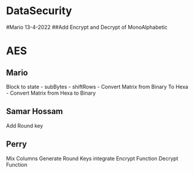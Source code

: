 # DataSecurity
#Mario 13-4-2022 
##Add Encrypt and Decrypt of MonoAlphabetic

# AES

## Mario
Block to state - 
subBytes - 
shiftRows - 
Convert Matrix from Binary To Hexa - 
Convert Matrix from Hexa to Binary
## Samar Hossam 
Add Round key 
## Perry 
Mix Columns
Generate Round Keys
integrate Encrypt Function
Decrypt Function
